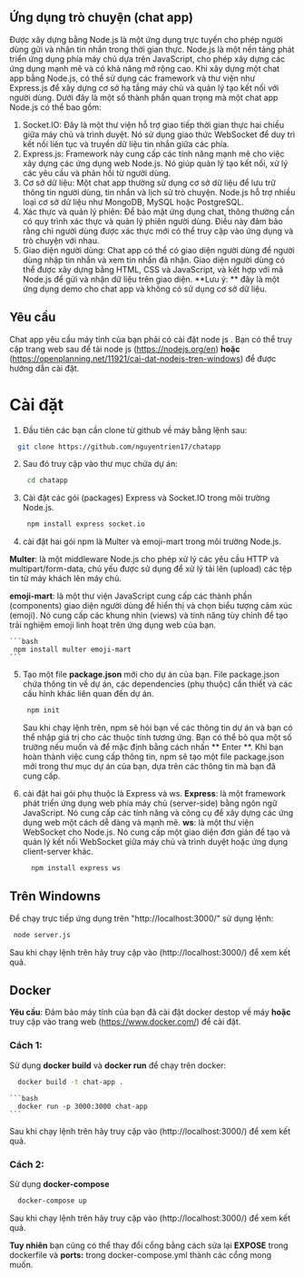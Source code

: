 ## Ứng dụng trò chuyện (chat app) 
Được xây dựng bằng Node.js là một ứng dụng trực tuyến cho phép người dùng gửi và nhận tin nhắn trong thời gian thực. Node.js là một nền tảng phát triển ứng dụng phía máy chủ dựa trên JavaScript, cho phép xây dựng các ứng dụng mạnh mẽ và có khả năng mở rộng cao.
Khi xây dựng một chat app bằng Node.js, có thể sử dụng các framework và thư viện như Express.js để xây dựng cơ sở hạ tầng máy chủ và quản lý tạo kết nối với người dùng. Dưới đây là một số thành phần quan trọng mà một chat app Node.js có thể bao gồm:
1. Socket.IO: Đây là một thư viện hỗ trợ giao tiếp thời gian thực hai chiều giữa máy chủ và trình duyệt. Nó sử dụng giao thức WebSocket để duy trì kết nối liên tục và truyền dữ liệu tin nhắn giữa các phía.
2. Express.js: Framework này cung cấp các tính năng mạnh mẽ cho việc xây dựng các ứng dụng web Node.js. Nó giúp quản lý tạo kết nối, xử lý các yêu cầu và phản hồi từ người dùng.
3. Cơ sở dữ liệu: Một chat app thường sử dụng cơ sở dữ liệu để lưu trữ thông tin người dùng, tin nhắn và lịch sử trò chuyện. Node.js hỗ trợ nhiều loại cơ sở dữ liệu như MongoDB, MySQL hoặc PostgreSQL.
4. Xác thực và quản lý phiên: Để bảo mật ứng dụng chat, thông thường cần có quy trình xác thực và quản lý phiên người dùng. Điều này đảm bảo rằng chỉ người dùng được xác thực mới có thể truy cập vào ứng dụng và trò chuyện với nhau.
5. Giao diện người dùng: Chat app có thể có giao diện người dùng để người dùng nhập tin nhắn và xem tin nhắn đã nhận. Giao diện người dùng có thể được xây dựng bằng HTML, CSS và JavaScript, và kết hợp với mã Node.js để gửi và nhận dữ liệu trên giao diện.
 **Lưu ý: ** đây là một ứng dụng demo cho chat app và không có sử dụng cơ sở dữ liệu.

 ## Yêu cầu
 Chat app yêu cầu máy tính của bạn phải có cài đặt node js .
 Bạn có thể truy cập trang web sau để tải node js (https://nodejs.org/en) **hoặc** (https://openplanning.net/11921/cai-dat-nodejs-tren-windows) để được hướng dẫn cài đặt.

 # Cài đặt
 1. Đầu tiên các bạn cần clone từ github về máy bằng lệnh sau:
   ```bash
     git clone https://github.com/nguyentrien17/chatapp
   ```
2. Sau đó truy cập vào thư mục chứa dự án:
    ```bash
     cd chatapp
    ```
3. Cài đặt các gói (packages) Express và Socket.IO trong môi trường Node.js.
    ```bash
     npm install express socket.io
    ```
4. cài đặt hai gói npm là Multer và emoji-mart trong môi trường Node.js.

  **Multer**: là một middleware Node.js cho phép xử lý các yêu cầu HTTP và multipart/form-data, chủ yếu được sử dụng để xử lý tải lên (upload) các tệp tin từ máy khách lên máy chủ.

  **emoji-mart**: là một thư viện JavaScript cung cấp các thành phần (components) giao diện người dùng để hiển thị và chọn biểu tượng cảm xúc (emoji). Nó cung cấp các khung nhìn (views) và tính năng tùy chỉnh để tạo trải nghiệm emoji linh hoạt trên ứng dụng web của bạn.
  
    ```bash
     npm install multer emoji-mart
    ```
    
5. Tạo một file **package.json** mới cho dự án của bạn. File package.json chứa thông tin về dự án, các dependencies (phụ thuộc) cần thiết và các cấu hình khác liên quan đến dự án.
   
    ```bash
     npm init
    ```
    
    Sau khi chạy lệnh trên, npm sẽ hỏi bạn về các thông tin dự án và bạn có thể nhập giá trị cho các thuộc tính tương ứng. Bạn có thể bỏ qua một số trường nếu muốn và để mặc định bằng cách nhấn ** Enter **. Khi bạn hoàn thành việc cung cấp thông tin, npm sẽ tạo một file package.json mới trong thư mục dự án của bạn, dựa trên các thông tin mà bạn đã cung cấp.
   
7. cài đặt hai gói phụ thuộc là Express và ws.
    **Express**: là một framework phát triển ứng dụng web phía máy chủ (server-side) bằng ngôn ngữ JavaScript. Nó cung cấp các tính năng và công cụ để xây dựng các ứng dụng web một cách dễ dàng và mạnh mẽ.
    **ws**: là một thư viện WebSocket cho Node.js. Nó cung cấp một giao diện đơn giản để tạo và quản lý kết nối WebSocket giữa máy chủ và trình duyệt hoặc ứng dụng client-server khác.
   
    ```bash
      npm install express ws
    ```
 ## Trên Windowns
 Để chạy trực tiếp ứng dụng trên "http://localhost:3000/" sử dụng lệnh:
   ```bash
    node server.js
   ```
Sau khi chạy lệnh trên hãy truy cập vào (http://localhost:3000/) để xem kết quả.

## Docker
 **Yêu cầu**: Đảm bảo máy tính của bạn đã cài đặt docker destop về máy **hoặc** truy cập vào trang web (https://www.docker.com/) để cài đặt.
 
 ### Cách 1:
 Sử dụng **docker build** và **docker run** để chạy trên docker:
   ```bash
     docker build -t chat-app .
   ```

    ```bash
      docker run -p 3000:3000 chat-app
    ```
  Sau khi chạy lệnh trên hãy truy cập vào (http://localhost:3000/) để xem kết quả.

  ### Cách 2:
  Sử dụng **docker-compose**
  ```bash
    docker-compose up
  ```
  Sau khi chạy lệnh trên hãy truy cập vào (http://localhost:3000/) để xem kết quả.
  
  **Tuy nhiên** bạn cũng có thể thay đổi cổng bằng cách sửa lại **EXPOSE** trong dockerfile và **ports:** trong docker-compose.yml thành các cổng mong muốn.
 
